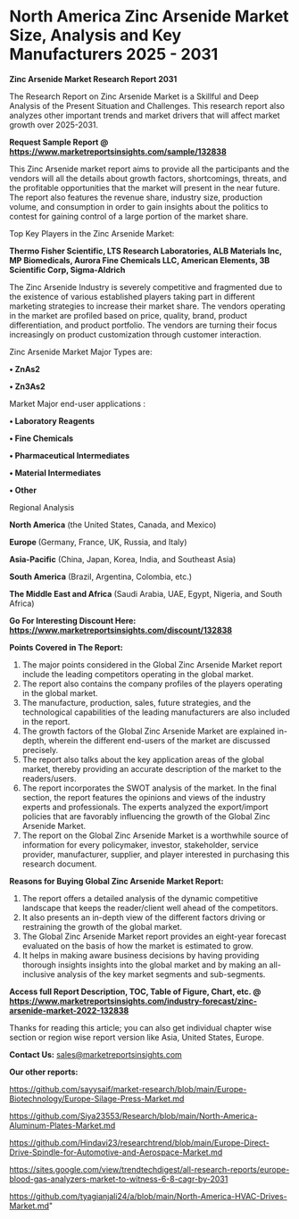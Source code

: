 # North America Zinc Arsenide Market Size, Analysis and Key Manufacturers 2025 - 2031

<strong>Zinc Arsenide Market Research Report 2031</strong>

The Research Report on Zinc Arsenide Market is a Skillful and Deep Analysis of the Present Situation and Challenges. This research report also analyzes other important trends and market drivers that will affect market growth over 2025-2031.

<strong>Request Sample Report @ <a href=https://www.marketreportsinsights.com/sample/132838>https://www.marketreportsinsights.com/sample/132838</a></strong>

This Zinc Arsenide market report aims to provide all the participants and the vendors will all the details about growth factors, shortcomings, threats, and the profitable opportunities that the market will present in the near future. The report also features the revenue share, industry size, production volume, and consumption in order to gain insights about the politics to contest for gaining control of a large portion of the market share.

Top Key Players in the Zinc Arsenide Market:

<strong>Thermo Fisher Scientific, LTS Research Laboratories, ALB Materials Inc, MP Biomedicals, Aurora Fine Chemicals LLC, American Elements, 3B Scientific Corp, Sigma-Aldrich</strong>

The Zinc Arsenide Industry is severely competitive and fragmented due to the existence of various established players taking part in different marketing strategies to increase their market share. The vendors operating in the market are profiled based on price, quality, brand, product differentiation, and product portfolio. The vendors are turning their focus increasingly on product customization through customer interaction.

Zinc Arsenide Market Major Types are:

<strong>• ZnAs2

• Zn3As2</strong>

Market Major end-user applications :

<strong>• Laboratory Reagents

• Fine Chemicals

• Pharmaceutical Intermediates

• Material Intermediates

• Other</strong>

Regional Analysis

</u><strong><b>North America</b></strong> (the United States, Canada, and Mexico)

<strong><b>Europe </b></strong>(Germany, France, UK, Russia, and Italy)

<strong><b>Asia-Pacific</b></strong> (China, Japan, Korea, India, and Southeast Asia)

<strong><b>South America</b></strong> (Brazil, Argentina, Colombia, etc.)

<strong><b>The Middle East and Africa</b></strong> (Saudi Arabia, UAE, Egypt, Nigeria, and South Africa)

<strong>Go For Interesting Discount Here: <a href=https://www.marketreportsinsights.com/discount/132838>https://www.marketreportsinsights.com/discount/132838</a></strong>

<strong>Points Covered in The Report:</strong>
<ol>
  <li>The major points considered in the Global Zinc Arsenide Market report include the leading competitors operating in the global market.</li>
  <li>The report also contains the company profiles of the players operating in the global market.</li>
  <li>The manufacture, production, sales, future strategies, and the technological capabilities of the leading manufacturers are also included in the report.</li>
  <li>The growth factors of the Global Zinc Arsenide Market are explained in-depth, wherein the different end-users of the market are discussed precisely.</li>
  <li>The report also talks about the key application areas of the global market, thereby providing an accurate description of the market to the readers/users.</li>
  <li>The report incorporates the SWOT analysis of the market. In the final section, the report features the opinions and views of the industry experts and professionals. The experts analyzed the export/import policies that are favorably influencing the growth of the Global Zinc Arsenide Market.</li>
  <li>The report on the Global Zinc Arsenide Market is a worthwhile source of information for every policymaker, investor, stakeholder, service provider, manufacturer, supplier, and player interested in purchasing this research document.</li>
</ol>
<strong>Reasons for Buying Global Zinc Arsenide Market Report:</strong>

<ol>
  <li>The report offers a detailed analysis of the dynamic competitive landscape that keeps the reader/client well ahead of the competitors.</li>
  <li>It also presents an in-depth view of the different factors driving or restraining the growth of the global market.</li>
  <li>The Global Zinc Arsenide Market report provides an eight-year forecast evaluated on the basis of how the market is estimated to grow.</li>
  <li>It helps in making aware business decisions by having providing thorough insights insights into the global market and by making an all-inclusive analysis of the key market segments and sub-segments.</li>
</ol>
<strong>Access full Report Description, TOC, Table of Figure, Chart, etc. @ <a href=https://www.marketreportsinsights.com/industry-forecast/zinc-arsenide-market-2022-132838>https://www.marketreportsinsights.com/industry-forecast/zinc-arsenide-market-2022-132838</a></strong>


Thanks for reading this article; you can also get individual chapter wise section or region wise report version like Asia, United States, Europe.

<strong>Contact Us:</strong>
sales@marketreportsinsights.com

<strong>Our other reports:</strong>

<a href=https://github.com/sayysaif/market-research/blob/main/Europe-Biotechnology/Europe-Silage-Press-Market.md>https://github.com/sayysaif/market-research/blob/main/Europe-Biotechnology/Europe-Silage-Press-Market.md</a>

<a href=https://github.com/Siya23553/Research/blob/main/North-America-Aluminum-Plates-Market.md>https://github.com/Siya23553/Research/blob/main/North-America-Aluminum-Plates-Market.md</a>

<a href=https://github.com/Hindavi23/researchtrend/blob/main/Europe-Direct-Drive-Spindle-for-Automotive-and-Aerospace-Market.md>https://github.com/Hindavi23/researchtrend/blob/main/Europe-Direct-Drive-Spindle-for-Automotive-and-Aerospace-Market.md</a>

<a href=https://sites.google.com/view/trendtechdigest/all-research-reports/europe-blood-gas-analyzers-market-to-witness-6-8-cagr-by-2031>https://sites.google.com/view/trendtechdigest/all-research-reports/europe-blood-gas-analyzers-market-to-witness-6-8-cagr-by-2031</a>

<a href=https://github.com/tyagianjali24/a/blob/main/North-America-HVAC-Drives-Market.md>https://github.com/tyagianjali24/a/blob/main/North-America-HVAC-Drives-Market.md</a>"
